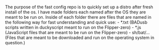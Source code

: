 The purpose of the fast config repo is to quickly set up a distro after fresh install of the os.
I have made folders each named after the OS they are meant to be run on. 
Inside of each folder there are files that are named in the following way for fast understanding and quick use:
    - *.txt         (BADusb scripts written in duckyscript meant to run on the Flipper-zero)
    - *.js          (JavaScript files that are meant to be run on the Flipper-zero)
    - sh/bat/...    (Files that are meant to be downloaded and run on the operating system in question.)
